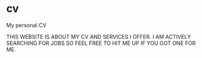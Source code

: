 # cv
My personal CV


THIS WEBSITE IS ABOUT MY CV AND SERVICES I OFFER. I AM ACTIVELY SEARCHING FOR JOBS   SO FEEL FREE TO HIT ME UP IF YOU GOT ONE FOR ME.
